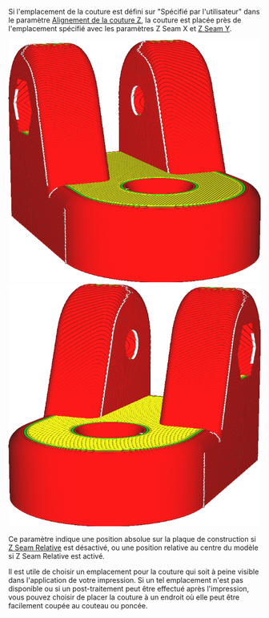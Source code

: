 Si l'emplacement de la couture est défini sur "Spécifié par l'utilisateur" dans le paramètre [Alignement de la couture Z](z_seam_type.md), la couture est placée près de l'emplacement spécifié avec les paramètres Z Seam X et [Z Seam Y](z_seam_y.md).

![La couture est située sur le côté gauche](../../../articles/images/z_seam_x_left.png)
![La couture est située sur le côté droit](../../../articles/images/z_seam_x_right.png)

Ce paramètre indique une position absolue sur la plaque de construction si [Z Seam Relative](z_seam_relative.md) est désactivé, ou une position relative au centre du modèle si Z Seam Relative est activé.

Il est utile de choisir un emplacement pour la couture qui soit à peine visible dans l'application de votre impression. Si un tel emplacement n'est pas disponible ou si un post-traitement peut être effectué après l'impression, vous pouvez choisir de placer la couture à un endroit où elle peut être facilement coupée au couteau ou poncée.
